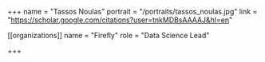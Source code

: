 +++
name = "Tassos Noulas"
portrait = "/portraits/tassos_noulas.jpg"
link = "https://scholar.google.com/citations?user=tnkMDBsAAAAJ&hl=en"

[[organizations]]
    name = "Firefly"
    role = "Data Science Lead"

+++
